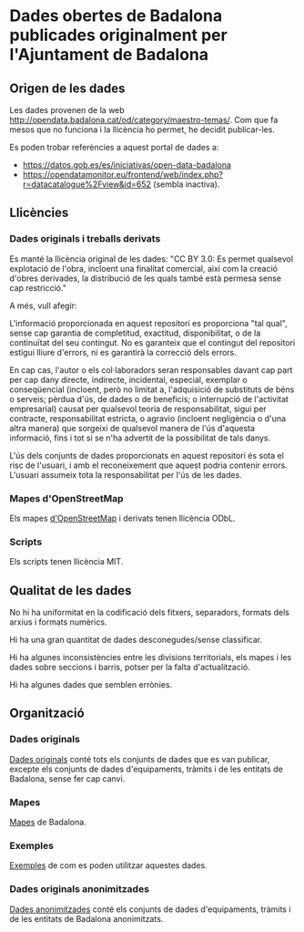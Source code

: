 # Dades obertes de Badalona publicades originalment per l'Ajuntament de Badalona

## Origen de les dades

Les dades provenen de la web http://opendata.badalona.cat/od/category/maestro-temas/. Com que fa mesos que no funciona i la llicència ho permet, he decidit publicar-les.

Es poden trobar referències a aquest portal de dades a:

-   https://datos.gob.es/es/iniciativas/open-data-badalona
-   https://opendatamonitor.eu/frontend/web/index.php?r=datacatalogue%2Fview&id=652 (sembla inactiva).

## Llicències

### Dades originals i treballs derivats

Es manté la llicència original de les dades: "CC BY 3.0: Es permet qualsevol explotació de l'obra, incloent una finalitat comercial, així com la creació d'obres derivades, la distribució de les quals també està permesa sense cap restricció."

A més, vull afegir:

L'informació proporcionada en aquest repositori es proporciona "tal qual", sense cap garantia de completitud, exactitud, disponibilitat, o de la continuïtat del seu contingut. No es garanteix que el contingut del repositori estigui lliure d'errors, ni es garantirà la correcció dels errors.

En cap cas, l'autor o els col·laboradors seran responsables davant cap part per cap dany directe, indirecte, incidental, especial, exemplar o conseqüencial (incloent, però no limitat a, l'adquisició de substituts de béns o serveis; pèrdua d'ús, de dades o de beneficis; o interrupció de l'activitat empresarial) causat per qualsevol teoria de responsabilitat, sigui per contracte, responsabilitat estricta, o agravio (incloent negligència o d'una altra manera) que sorgeixi de qualsevol manera de l'ús d'aquesta informació, fins i tot si se n'ha advertit de la possibilitat de tals danys.

L'ús dels conjunts de dades proporcionats en aquest repositori és sota el risc de l'usuari, i amb el reconeixement que aquest podria contenir errors. L'usuari assumeix tota la responsabilitat per l'ús de les dades.

### Mapes d'OpenStreetMap

Els mapes [d'OpenStreetMap](https://www.openstreetmap.org) i derivats tenen llicència ODbL.

### Scripts

Els scripts tenen llicència MIT.

## Qualitat de les dades

No hi ha uniformitat en la codificació dels fitxers, separadors, formats dels arxius i formats numèrics.

Hi ha una gran quantitat de dades desconegudes/sense classificar.

Hi ha algunes inconsistències entre les divisions territorials, els mapes i les dades sobre seccions i barris, potser per la falta d'actualització.

Hi ha algunes dades que semblen errònies.

## Organització

### Dades originals

[Dades originals](dades_originals/) conté tots els conjunts de dades que es van publicar, excepte els conjunts de dades d'equipaments, tràmits i de les entitats de Badalona, sense fer cap canvi.

### Mapes

[Mapes](mapes/) de Badalona.

### Exemples

[Exemples](exemples/) de com es poden utilitzar aquestes dades.

### Dades originals anonimitzades

[Dades anonimitzades](dades_anonimitzades/) conté els conjunts de dades d'equipaments, tràmits i de les entitats de Badalona anonimitzats.
